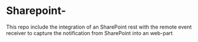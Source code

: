 # Sharepoint-
This repo include the integration of an SharePoint rest with the remote event receiver to capture the notification from SharePoint into an web-part
